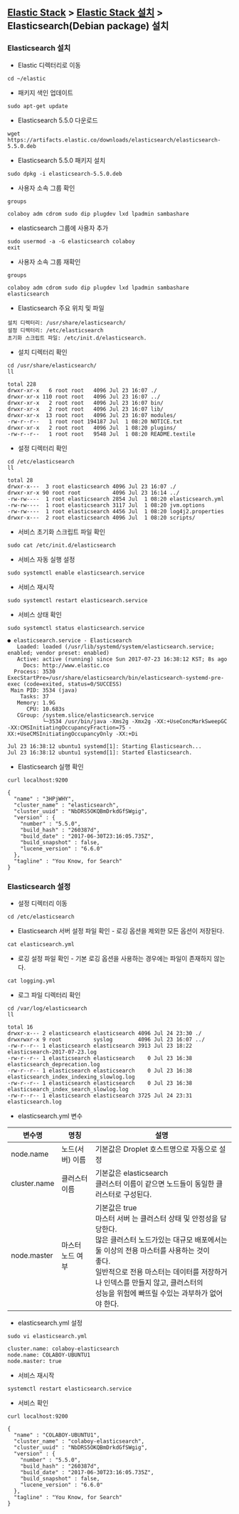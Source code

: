 ﻿## [Elastic Stack](https://github.com/colaboy2010hot/ElasticStack/blob/master/README.md) > [Elastic Stack 설치](https://github.com/colaboy2010hot/ElasticStack/blob/master/Install/README.md) > Elasticsearch(Debian package) 설치

### Elasticsearch 설치

 * Elastic 디렉터리로 이동
```
cd ~/elastic
```

* 패키지 색인 업데이트
```
sudo apt-get update
```

* Elasticsearch 5.5.0 다운로드
```
wget https://artifacts.elastic.co/downloads/elasticsearch/elasticsearch-5.5.0.deb
```

* Elasticsearch 5.5.0 패키지 설치
```
sudo dpkg -i elasticsearch-5.5.0.deb
```

* 사용자 소속 그룹 확인
```
groups
```
```
colaboy adm cdrom sudo dip plugdev lxd lpadmin sambashare
```
* elasticsearch 그룹에 사용자 추가 
```
sudo usermod -a -G elasticsearch colaboy
exit
```
* 사용자 소속 그룹 재확인
```
groups
```
```
colaboy adm cdrom sudo dip plugdev lxd lpadmin sambashare elasticsearch
```

* Elasticsearch 주요 위치 및 파일
```
설치 디렉터리: /usr/share/elasticsearch/
설정 디렉터리: /etc/elasticsearch
초기화 스크립트 파일: /etc/init.d/elasticsearch.
```

* 설치 디렉터리 확인
```
cd /usr/share/elasticsearch/
ll
```
```
total 228
drwxr-xr-x   6 root root   4096 Jul 23 16:07 ./
drwxr-xr-x 110 root root   4096 Jul 23 16:07 ../
drwxr-xr-x   2 root root   4096 Jul 23 16:07 bin/
drwxr-xr-x   2 root root   4096 Jul 23 16:07 lib/
drwxr-xr-x  13 root root   4096 Jul 23 16:07 modules/
-rw-r--r--   1 root root 194187 Jul  1 08:20 NOTICE.txt
drwxr-xr-x   2 root root   4096 Jul  1 08:20 plugins/
-rw-r--r--   1 root root   9548 Jul  1 08:20 README.textile
```

* 설정 디렉터리 확인
```
cd /etc/elasticsearch
ll
```
```
total 28
drwxr-x---  3 root elasticsearch 4096 Jul 23 16:07 ./
drwxr-xr-x 90 root root          4096 Jul 23 16:14 ../
-rw-rw----  1 root elasticsearch 2854 Jul  1 08:20 elasticsearch.yml
-rw-rw----  1 root elasticsearch 3117 Jul  1 08:20 jvm.options
-rw-rw----  1 root elasticsearch 4456 Jul  1 08:20 log4j2.properties
drwxr-x---  2 root elasticsearch 4096 Jul  1 08:20 scripts/
```

* 서비스 초기화 스크립트 파일 확인
```
sudo cat /etc/init.d/elasticsearch
```

* 서비스 자동 실행 설정
```
sudo systemctl enable elasticsearch.service
```

* 서비스 재시작
```
sudo systemctl restart elasticsearch.service
```

* 서비스 상태 확인
```
sudo systemctl status elasticsearch.service
```
```
● elasticsearch.service - Elasticsearch
   Loaded: loaded (/usr/lib/systemd/system/elasticsearch.service; enabled; vendor preset: enabled)
   Active: active (running) since Sun 2017-07-23 16:38:12 KST; 8s ago
     Docs: http://www.elastic.co
  Process: 3530 ExecStartPre=/usr/share/elasticsearch/bin/elasticsearch-systemd-pre-exec (code=exited, status=0/SUCCESS)
 Main PID: 3534 (java)
    Tasks: 37
   Memory: 1.9G
      CPU: 10.683s
   CGroup: /system.slice/elasticsearch.service
           └─3534 /usr/bin/java -Xms2g -Xmx2g -XX:+UseConcMarkSweepGC -XX:CMSInitiatingOccupancyFraction=75 -XX:+UseCMSInitiatingOccupancyOnly -XX:+Di

Jul 23 16:38:12 ubuntu1 systemd[1]: Starting Elasticsearch...
Jul 23 16:38:12 ubuntu1 systemd[1]: Started Elasticsearch.
```

* Elasticsearch 실행 확인
```
curl localhost:9200
```
```
{
  "name" : "3HPjWHY",
  "cluster_name" : "elasticsearch",
  "cluster_uuid" : "NbDRS5OKQBmDrkdGfSWgig",
  "version" : {
    "number" : "5.5.0",
    "build_hash" : "260387d",
    "build_date" : "2017-06-30T23:16:05.735Z",
    "build_snapshot" : false,
    "lucene_version" : "6.6.0"
  },
  "tagline" : "You Know, for Search"
}
```

### Elasticsearch 설정

* 설정 디렉터리 이동
```
cd /etc/elasticsearch
```

* Elasticsearch 서버 설정 파일 확인 - 로깅 옵션을 제외한 모든 옵션이 저장된다.
```
cat elasticsearch.yml
```

* 로깅 설정 파일 확인 - 기본 로깅 옵션을 사용하는 경우에는 파일이 존재하지 않는다.
```
cat logging.yml
```

* 로그 파일 디렉터리 확인
```
cd /var/log/elasticsearch
ll
```
```
total 16
drwxr-x--- 2 elasticsearch elasticsearch 4096 Jul 24 23:30 ./
drwxrwxr-x 9 root          syslog        4096 Jul 23 16:07 ../
-rw-r--r-- 1 elasticsearch elasticsearch 3913 Jul 23 18:22 elasticsearch-2017-07-23.log
-rw-r--r-- 1 elasticsearch elasticsearch    0 Jul 23 16:38 elasticsearch_deprecation.log
-rw-r--r-- 1 elasticsearch elasticsearch    0 Jul 23 16:38 elasticsearch_index_indexing_slowlog.log
-rw-r--r-- 1 elasticsearch elasticsearch    0 Jul 23 16:38 elasticsearch_index_search_slowlog.log
-rw-r--r-- 1 elasticsearch elasticsearch 3725 Jul 24 23:31 elasticsearch.log

```

* elasticsearch.yml 변수 

변수명       | 명칭              | 설명   
------------ | ----------------- | ---------  
node.name    | 노드(서버) 이름   | 기본값은 Droplet 호스트명으로 자동으로 설정
cluster.name | 클러스터 이름     | 기본값은 elasticsearch<br/>클러스터 이름이 같으면 노드들이 동일한 클러스터로 구성된다.
node.master  | 마스터 노드 여부  | 기본값은 true<br/>마스터 서버 는 클러스터 상태 및 안정성을 담당한다. <br/>많은 클러스터 노드가있는 대규모 배포에서는 둘 이상의 전용 마스터를 사용하는 것이<br/>좋다.<br/>일반적으로 전용 마스터는 데이터를 저장하거나 인덱스를 만들지 않고, 클러스터의<br/>성능을 위험에 빠뜨릴 수있는 과부하가 없어야 한다.                      


* elasticsearch.yml 설정
```
sudo vi elasticsearch.yml
```
```
cluster.name: colaboy-elasticsearch
node.name: COLABOY-UBUNTU1
node.master: true
```

* 서비스 재시작
```
systemctl restart elasticsearch.service
```

* 서비스 확인
```
curl localhost:9200
```
```
{
  "name" : "COLABOY-UBUNTU1",
  "cluster_name" : "colaboy-elasticsearch",
  "cluster_uuid" : "NbDRS5OKQBmDrkdGfSWgig",
  "version" : {
    "number" : "5.5.0",
    "build_hash" : "260387d",
    "build_date" : "2017-06-30T23:16:05.735Z",
    "build_snapshot" : false,
    "lucene_version" : "6.6.0"
  },
  "tagline" : "You Know, for Search"
}
```
